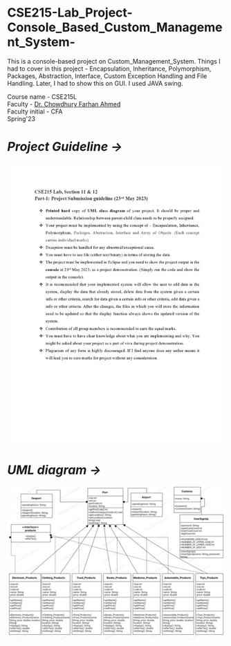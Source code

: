 # CSE215-Lab_Project-Console_Based_Custom_Management_System-
This is a console-based project on Custom_Management_System. Things I had to cover in this project - Encapsulation, Inheritance, Polymorphism, Packages, Abstraction, Interface, Custom Exception Handling and File Handling. Later, I had to show this on GUI. I used JAVA swing. <be>
<p>Course name - CSE215L
<br>Faculty - <a href="https://du.ac.bd/faculty/faculty_details/CSE/1770">Dr. Chowdhury Farhan Ahmed</a>
<br>Faculty initial - CFA
<br>Spring'23</p>

<h1><b><i>Project Guideline →</i></b></h1>
<img src="UML diagram & others/CSE215 Lab-Project guidline.jpg">
<h1><b><i>UML diagram →</i></b></h1>
<img src="UML diagram & others/UML_new_page.jpg">
